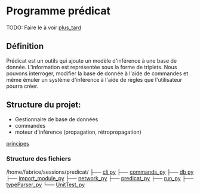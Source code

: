 # Programme prédicat

TODO: Faire le à voir [plus_tard](plus_tard)

## Définition
Prédicat est un outils qui ajoute un modèle d'inférence à une base de donnée.
L'information est représentée sous la forme de triplets.
Nous pouvons interroger, modifier la base de donnée à l'aide de commandes et même émuler un système d'inférence à l'aide de règles que l'utilisateur pourra créer.

## Structure du projet:
- Gestionnaire de base de données
- commandes
- moteur d'inférence (propagation, rétropropagation)

[principes](principes)

### Structure des fichiers
/home/fabrice/sessions/predicat/
├── [cli py](cli_py.md)
├── [commands_py](commands_py)
├── [db py](db_py)
├── [import_module_py](import_module_py)
├── [network_py](network_py)
├── [predicat_py](predicat_py) 
├── [run_py](run_py) 
├── [typeParser_py](typeParser_py)
└── [UnitTest_py](UnitTest_py)


